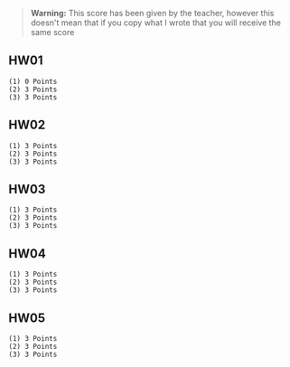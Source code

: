 > **Warning:** This score has been given by the teacher, however this doesn't mean that if you copy what I wrote that you will receive the same score

## HW01

    (1) 0 Points
    (2) 3 Points
    (3) 3 Points

## HW02

    (1) 3 Points
    (2) 3 Points
    (3) 3 Points

## HW03

    (1) 3 Points
    (2) 3 Points
    (3) 3 Points

## HW04

    (1) 3 Points
    (2) 3 Points
    (3) 3 Points

## HW05

    (1) 3 Points
    (2) 3 Points
    (3) 3 Points
